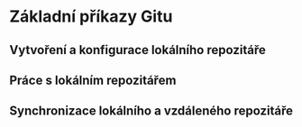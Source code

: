 # Základní příkazy Gitu
## Vytvoření a konfigurace lokálního repozitáře
## Práce s lokálním repozitářem
## Synchronizace lokálního a vzdáleného repozitáře
